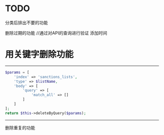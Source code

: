 # TODO

分类后排出不要的功能

删除过期的功能 //通过对API的查询进行验证 添加时间

# 用关键字删除功能 
----
```php
$params = [
    'index' => 'sanctions_lists',
    'type' => $listName,
    'body' => [
        'query' => [
            'match_all' => []
        ]
    ]
];
return $this->deleteByQuery($params);
```
-----

删除重复的功能
